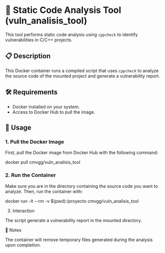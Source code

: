 # 🚀 Static Code Analysis Tool (vuln_analisis_tool)

This tool performs static code analysis using `cppcheck` to identify vulnerabilities in C/C++ projects.

## 📋 Description

This Docker container runs a compiled script that uses `cppcheck` to analyze the source code of the mounted project and generate a vulnerability report.

## 🛠 Requirements

- Docker installed on your system.
- Access to Docker Hub to pull the image.

## 🚀 Usage

### 1. Pull the Docker Image

First, pull the Docker image from Docker Hub with the following command:

docker pull cmvgg/vuln_analisis_tool

### 2. Run the Container

Make sure you are in the directory containing the source code you want to analyze. Then, run the container with:

docker run -it --rm -v $(pwd):/proyecto cmvgg/vuln_analisis_tool

3. Interaction

The script generate a vulnerability report in the mounted directory.

📌 Notes

The container will remove temporary files generated during the analysis upon completion.